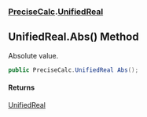 ### [PreciseCalc](PreciseCalc.md 'PreciseCalc').[UnifiedReal](PreciseCalc.UnifiedReal.md 'PreciseCalc.UnifiedReal')

## UnifiedReal.Abs() Method

Absolute value.

```csharp
public PreciseCalc.UnifiedReal Abs();
```

#### Returns
[UnifiedReal](PreciseCalc.UnifiedReal.md 'PreciseCalc.UnifiedReal')